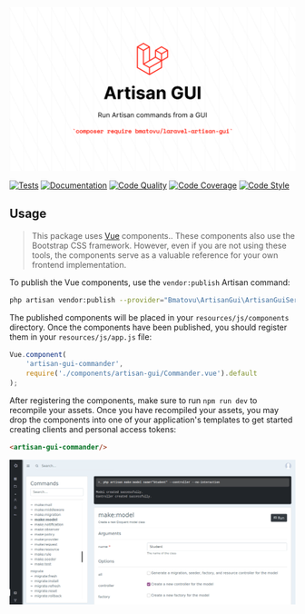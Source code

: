 ![](./images/banner.png)

[![Tests](https://github.com/mtvbrianking/laravel-route-list/workflows/run-tests/badge.svg)](https://github.com/mtvbrianking/laravel-route-list/actions?query=workflow:run-tests)
[![Documentation](https://github.com/mtvbrianking/laravel-route-list/workflows/gen-docs/badge.svg)](https://mtvbrianking.github.io/laravel-route-list/master)
[![Code Quality](https://scrutinizer-ci.com/g/mtvbrianking/laravel-artisan-gui/badges/quality-score.png?b=master)](https://scrutinizer-ci.com/g/mtvbrianking/laravel-artisan-gui/?branch=master)
[![Code Coverage](https://scrutinizer-ci.com/g/mtvbrianking/laravel-artisan-gui/badges/coverage.png?b=master)](https://scrutinizer-ci.com/g/mtvbrianking/laravel-artisan-gui/?branch=master)
[![Code Style](https://github.styleci.io/repos/334360362/shield?branch=master)](https://github.styleci.io/repos/334360362)

## Usage

> This package uses [Vue](https://vuejs.org)  components.. These components also use the Bootstrap CSS framework. However, even if you are not using these tools, the components serve as a valuable reference for your own frontend implementation.

To publish the  Vue components, use the `vendor:publish` Artisan command:

```bash
php artisan vendor:publish --provider="Bmatovu\ArtisanGui\ArtisanGuiServiceProvider"
```

The published components will be placed in your `resources/js/components` directory. Once the components have been published, you should register them in your `resources/js/app.js` file:

```js
Vue.component(
    'artisan-gui-commander',
    require('./components/artisan-gui/Commander.vue').default
);
```

After registering the components, make sure to run `npm run dev` to recompile your assets. Once you have recompiled your assets, you may drop the components into one of your application's templates to get started creating clients and personal access tokens:

```html
<artisan-gui-commander/>
```
![](./images/demo.png)
